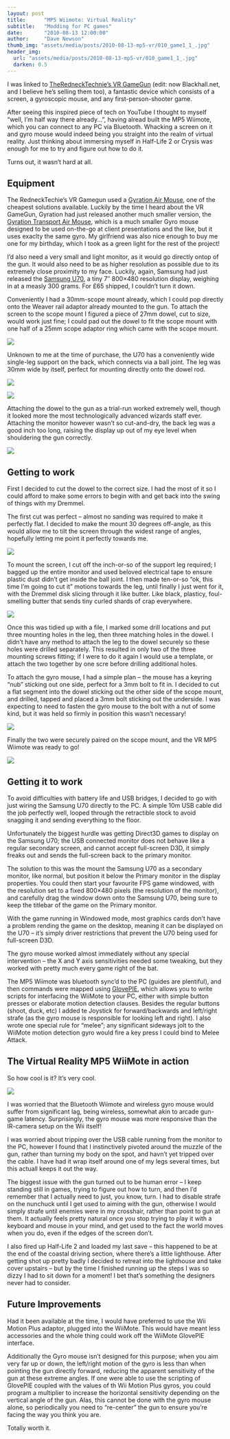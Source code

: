 ```yaml
---
layout: post
title:      "MP5 Wiimote: Virtual Reality"
subtitle:   "Modding for PC games"
date:       "2010-08-13 12:00:00"
author:     "Dave Newson"
thumb_img: "assets/media/posts/2010-08-13-mp5-vr/010_game1_1_.jpg"
header_img:
  url: "assets/media/posts/2010-08-13-mp5-vr/010_game1_1_.jpg"
  darken: 0.5
---
```


I was linked to [TheRedneckTechnie’s VR GameGun](http://www.blackhall.net/pc_vr_game_gun.htm "http://www.blackhall.net/pc_vr_game_gun.htm") (edit: now Blackhall.net, and I believe he’s selling them too), a fantastic device which consists of a screen, a gyroscopic mouse, and any first-person-shooter game.

After seeing this inspired piece of tech on YouTube I thought to myself “well, I’m half way there already...”, having alread built the MP5 Wiimote, which you can connect to any PC via Bluetooth. Whacking a screen on it and gyro mouse would indeed being you straight into the realm of virtual reality. Just thinking about immersing myself in Half-Life 2 or Crysis was enough for me to try and figure out how to do it.

Turns out, it wasn’t hard at all.

## Equipment

The RedneckTechie’s VR Gamegun used a [Gyration Air Mouse](http://www.gyration.com/index.php/gb/products/in-air-micekeyboards/air-mouse.html "http://www.gyration.com/index.php/gb/products/in-air-micekeyboards/air-mouse.html"), one of the cheapest solutions available. Luckily by the time I heard about the VR GameGun, Gyration had just released another much smaller version, the [Gyration Transport Air Mouse](http://www.gyration.com/index.php/us/support/downloads.html "http://www.gyration.com/index.php/us/support/downloads.html"), which is a much smaller Gyro mouse designed to be used on-the-go at client presentations and the like, but it uses exaclty the same gyro. My girlfriend was also nice enough to buy me one for my birthday, which I took as a green light for the rest of the project!

I’d also need a very small and light monitor, as it would go directly ontop of the gun. It would also need to be as higher resolution as possible due to its extremely close proximity to my face. Luckily, again, Samsung had just released the [Samsung U70](http://www.engadget.com/2009/02/05/samsungs-syncmaster-u70-is-7-inches-of-extra-real-estate/ "http://www.engadget.com/2009/02/05/samsungs-syncmaster-u70-is-7-inches-of-extra-real-estate/"), a tiny 7″ 800×480 resolution display, weighing in at a measly 300 grams. For £65 shipped, I couldn’t turn it down.

Conveniently I had a 30mm-scope mount already, which I could pop directly onto the Weaver rail adaptor already mounted to the gun. To attach the screen to the scope mount I figured a piece of 27mm dowel, cut to size, would work just fine; I could pad out the dowel to fit the scope mount with one half of a 25mm scope adaptor ring which came with the scope mount.

[![](/assets/media/posts/2010-08-13-mp5-vr/001_screen1_1_.jpg?w=300&tok=1c2cd6)](/assets/media/posts/2010-08-13-mp5-vr/001_screen1_1_.jpg "projects:mp5-wiimote:001_screen1_1_.jpg")

Unknown to me at the time of purchase, the U70 has a conveniently wide single-leg support on the back, which connects via a ball joint. The leg was 30mm wide by itself, perfect for mounting directly onto the dowel rod.

[![](/assets/media/posts/2010-08-13-mp5-vr/004_dowel_preview1_1_.jpg?w=300&tok=4c6b2a)](/assets/media/posts/2010-08-13-mp5-vr/004_dowel_preview1_1_.jpg "projects:mp5-wiimote:004_dowel_preview1_1_.jpg")

[![](/assets/media/posts/2010-08-13-mp5-vr/002_screen1_1_.jpg?w=300&tok=0daa67)](/assets/media/posts/2010-08-13-mp5-vr/002_screen1_1_.jpg "projects:mp5-wiimote:002_screen1_1_.jpg")

Attaching the dowel to the gun as a trial-run worked extremely well, though it looked more the most technologically advanced wizards staff ever. Attaching the monitor however wasn’t so cut-and-dry, the back leg was a good inch too long, raising the display up out of my eye level when shouldering the gun correctly.

[![](/assets/media/posts/2010-08-13-mp5-vr/000_parts1_1_.jpg?w=500&tok=e9afd9)](/assets/media/posts/2010-08-13-mp5-vr/000_parts1_1_.jpg "projects:mp5-wiimote:000_parts1_1_.jpg")



## Getting to work

First I decided to cut the dowel to the correct size. I had the most of it so I could afford to make some errors to begin with and get back into the swing of things with my Dremmel.

The first cut was perfect – almost no sanding was required to make it perfectly flat. I decided to make the mount 30 degrees off-angle, as this would allow me to tilt the screen through the widest range of angles, hopefully letting me point it perfectly towards me.

[![](/assets/media/posts/2010-08-13-mp5-vr/005_mount1_1_.jpg?w=300&tok=803b52)](/assets/media/posts/2010-08-13-mp5-vr/005_mount1_1_.jpg "projects:mp5-wiimote:005_mount1_1_.jpg")

To mount the screen, I cut off the inch-or-so of the support leg required; I bagged up the entire monitor and used beloved electrical tape to ensure plastic dust didn’t get inside the ball joint. I then made ten-or-so “ok, this time I’m going to cut it” motions towards the leg, until finally I just went for it, with the Dremmel disk slicing through it like butter. Like black, plasticy, foul-smelling butter that sends tiny curled shards of crap everywhere.

[![](/assets/media/posts/2010-08-13-mp5-vr/008_screen1_1_.jpg?w=300&tok=dee16c)](/assets/media/posts/2010-08-13-mp5-vr/008_screen1_1_.jpg "projects:mp5-wiimote:008_screen1_1_.jpg")

Once this was tidied up with a file, I marked some drill locations and put three mounting holes in the leg, then three matching holes in the dowel. I didn’t have any method to attach the leg to the dowel securely so these holes were drilled separately. This resulted in only two of the three mounting screws fitting; if I were to do it again I would use a template, or attach the two together by one scre before drilling additional holes.

To attach the gyro mouse, I had a simple plan – the mouse has a keyring “nub” sticking out one side, perfect for a 3mm bolt to fit in. I decided to cut a flat segment into the dowel sticking out the other side of the scope mount, and drilled, tapped and placed a 3mm bolt sticking out the underside. I was expecting to need to fasten the gyro mouse to the bolt with a nut of some kind, but it was held so firmly in position this wasn’t necessary!

[![](/assets/media/posts/2010-08-13-mp5-vr/006_mount1_1_.jpg?w=500&tok=6e66ae)](/assets/media/posts/2010-08-13-mp5-vr/006_mount1_1_.jpg "projects:mp5-wiimote:006_mount1_1_.jpg")

Finally the two were securely paired on the scope mount, and the VR MP5 Wiimote was ready to go!

[![](/assets/media/posts/2010-08-13-mp5-vr/009_mount1_1_.jpg?w=500&tok=0efc65)](/assets/media/posts/2010-08-13-mp5-vr/009_mount1_1_.jpg "projects:mp5-wiimote:009_mount1_1_.jpg")



## Getting it to work

To avoid difficulties with battery life and USB bridges, I decided to go with just wiring the Samsung U70 directly to the PC. A simple 10m USB cable did the job perfectly well, looped through the retractible stock to avoid snagging it and sending everything to the floor.

Unfortunately the biggest hurdle was getting Direct3D games to display on the Samsung U70; the USB connected monitor does not behave like a regular secondary screen, and cannot accept full-screen D3D, it simply freaks out and sends the full-screen back to the primary monitor.

The solution to this was the mount the Samsung U70 as a secondary monitor, like normal, but position it below the Primary monitor in the display properties. You could then start your favourite FPS game windowed, with the resolution set to a fixed 800×480 pixels (the resolution of the monitor), and carefully drag the window down onto the Samsung U70, being sure to keep the titlebar of the game on the Primary monitor.

With the game running in Windowed mode, most graphics cards don’t have a problem rending the game on the desktop, meaning it can be displayed on the U70 – it’s simply driver restrictions that prevent the U70 being used for full-screen D3D.

The gyro mouse worked almost immediately without any special intervention – the X and Y axis sensitivities needed some tweaking, but they worked with pretty much every game right of the bat.

The MP5 Wiimote was bluetooth sync’d to the PC (guides are plentiful), and then commands were mapped using [GlovePIE](http://glovepie.org/ "http://glovepie.org/"), which allows you to write scripts for interfacing the WiiMote to your PC, either with simple button presses or elaborate motion detection clauses. Besides the regular buttons (shoot, duck, etc) I added te Joystick for forward/backwards and left/right strafe (as the gyro mouse is responsible for looking left and right). I also wrote one special rule for “melee”; any significant sideways jolt to the WiiMote motion detection gyro would fire a key press I could bind to Melee Attack.



## The Virtual Reality MP5 WiiMote in action

So how cool is it? It’s very cool.

[![](/assets/media/posts/2010-08-13-mp5-vr/010_game1_1_.jpg?w=500&tok=32a54a)](/assets/media/posts/2010-08-13-mp5-vr/010_game1_1_.jpg "projects:mp5-wiimote:010_game1_1_.jpg")

I was worried that the Bluetooth Wiimote and wireless gyro mouse would suffer from significant lag, being wireless, somewhat akin to arcade gun-game latency. Surprisingly, the gyro mouse was more responsive than the IR-camera setup on the Wii itself!

I was worried about tripping over the USB cable running from the monitor to the PC, however I found that I instinctively pivoted around the muzzle of the gun, rather than turning my body on the spot, and havn’t yet tripped over the cable. I have had it wrap itself around one of my legs several times, but this actuall keeps it out the way.

The biggest issue with the gun turned out to be human error – I keep standing still in games, trying to figure out how to turn, and then I’d remember that I actually need to just, you know, turn. I had to disable strafe on the nunchuck until I get used to aiming with the gun, otherwise I would simply strafe until enemies were in my crosshair, rather than point to gun at them. It actually feels pretty natural once you stop trying to play it with a keyboard and mouse in your mind, and get used to the fact the world moves when you do, even if the edges of the screen don’t.

I also fired up Half-Life 2 and loaded my last save – this happened to be at the end of the coastal driving section, where there’s a little lighthouse. After getting shot up pretty badly I decided to retreat into the lighthouse and take cover upstairs – but by the time I finished running up the steps I was so dizzy I had to sit down for a moment! I bet that’s something the designers never had to consider.



## Future Improvements

Had it been available at the time, I would have preferred to use the Wii Motion Plus adaptor, plugged into the WiiMote. This would have meant less accessories and the whole thing could work off the WiiMote GlovePIE interface.

Additionally the Gyro mouse isn’t designed for this purpose; when you aim very far up or down, the left/right motion of the gyro is less than when pointing the gun directly forward, reducing the apparent sensitivity of the gun at these extreme angles. If one were able to use the scripting of GlovePIE coupled with the values of th Wii Motion Plus gyros, you could program a multiplier to increase the horizontal sensitivity depending on the vertical angle of the gun. Alas, this cannot be done with the gyro mouse alone, so periodically you need to “re-center” the gun to ensure you’re facing the way you think you are.

Totally worth it.